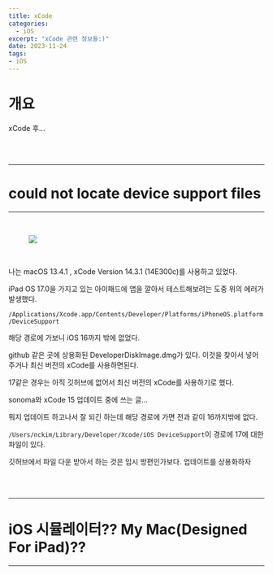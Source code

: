 ```yaml
---
title: xCode
categories:
  - iOS
excerpt: "xCode 관련 정보들:)"
date: 2023-11-24
tags:
- iOS
---
```


# 개요

xCode 후...

<br />
<br />

---

# could not locate device support files

---

<br />

<figure>
	<a href="https://github.com/dq-QQQ/dq-QQQ.github.io/assets/79088896/522e4f0d-b38a-485e-af4c-e147fe034a7c">
		<img src="https://github.com/dq-QQQ/dq-QQQ.github.io/assets/79088896/522e4f0d-b38a-485e-af4c-e147fe034a7c" class="w8" />
	</a>
</figure>

<br />

나는 macOS 13.4.1 , xCode Version 14.3.1 (14E300c)를 사용하고 있었다.

iPad OS 17.0을 가지고 있는 아이패드에 앱을 깔아서 테스트해보려는 도중 위의 에러가 발생했다.

`/Applications/Xcode.app/Contents/Developer/Platforms/iPhoneOS.platform/DeviceSupport`


해당 경로에 가보니 iOS 16까지 밖에 없었다.

github 같은 곳에 상용화된 DeveloperDiskImage.dmg가 있다. 이것을 찾아서 넣어주거나 최신 버전의 xCode를 사용하면된다.

17같은 경우는 아직 깃허브에 없어서 최신 버전의 xCode를 사용하기로 했다.

sonoma와 xCode 15 업데이트 중에 쓰는 글...

뭐지 업데이트 하고나서 잘 되긴 하는데 해당 경로에 가면 전과 같이 16까지밖에 없다.

`/Users/nckim/Library/Developer/Xcode/iOS DeviceSupport`이 경로에 17에 대한 파일이 있다.

깃허브에서 파일 다운 받아서 하는 것은 임시 방편인가보다. 업데이트를 상용화하자




<br />
<br />

---

# iOS 시뮬레이터??  My Mac(Designed For iPad)??

---

